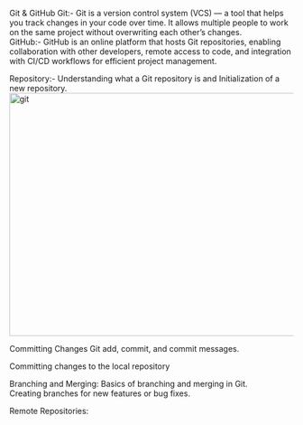 Git & GitHub
     Git:- Git is a version control system (VCS) — a tool that helps you track changes in your code over time.
It allows multiple people to work on the same project without overwriting each other’s changes.  
     GitHub:- GitHub is an online platform that hosts Git repositories, enabling collaboration with other developers, remote access to code, and integration with CI/CD workflows for efficient project management.
       
 Repository:- Understanding what a Git repository is and Initialization of a new repository.
 <img width="932" height="430" alt="git" src="https://github.com/user-attachments/assets/c1f8077f-d7ce-43bb-9f5f-a4ce69e7d718" />
 
Committing Changes 
      Git add, commit, and commit messages.
          


Committing changes to the local repository

Branching and Merging: 
       Basics of branching and merging in Git.  
       Creating branches for new features or bug fixes.  

 Remote Repositories:
      

